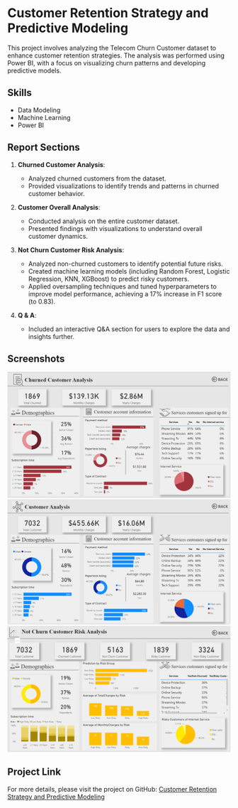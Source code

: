 # Customer Retention Strategy and Predictive Modeling

This project involves analyzing the Telecom Churn Customer dataset to enhance customer retention strategies. The analysis was performed using Power BI, with a focus on visualizing churn patterns and developing predictive models.

## Skills
- Data Modeling
- Machine Learning
- Power BI

## Report Sections

1. **Churned Customer Analysis**:
   - Analyzed churned customers from the dataset.
   - Provided visualizations to identify trends and patterns in churned customer behavior.

2. **Customer Overall Analysis**:
   - Conducted analysis on the entire customer dataset.
   - Presented findings with visualizations to understand overall customer dynamics.

3. **Not Churn Customer Risk Analysis**:
   - Analyzed non-churned customers to identify potential future risks.
   - Created machine learning models (including Random Forest, Logistic Regression, KNN, XGBoost) to predict risky customers.
   - Applied oversampling techniques and tuned hyperparameters to improve model performance, achieving a 17% increase in F1 score (to 0.83).

4. **Q & A**:
   - Included an interactive Q&A section for users to explore the data and insights further.

## Screenshots


![App Screenshot](https://github.com/rajput-tarun/Customer-Retention-Strategy-and-Predictive-Modeling/blob/main/P1.png)
![App Screenshot](https://github.com/rajput-tarun/Customer-Retention-Strategy-and-Predictive-Modeling/blob/main/p2.png)
![App Screenshot](https://github.com/rajput-tarun/Customer-Retention-Strategy-and-Predictive-Modeling/blob/main/p3.png)

## Project Link

For more details, please visit the project on GitHub: [Customer Retention Strategy and Predictive Modeling](https://github.com/rajput-tarun/Customer-Retention-Strategy-and-Predictive-Modeling)
